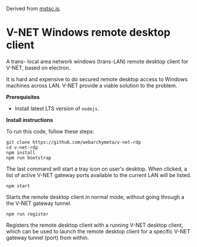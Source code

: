 Derived from [mstsc.js](https://github.com/citronneur/mstsc.js).

# V-NET Windows remote desktop client

A trans- local area network windows (trans-LAN) remote desktop client for V-NET, based on electron.

It is hard and expensive to do secured remote desktop access to Windows machines across LAN. V-NET provide a viable solution to the problem.

**Prerequisites**

* Install latest LTS version of `nodejs`.

**Install instructions**

To run this code, follow these steps:

```
git clone https://github.com/webarchymeta/v-net-rdp
cd v-net-rdp
npm install
npm run bootstrap
```

The last command will start a tray icon on user's desktop. When clicked, a list of active V-NET gateway ports available to the current LAN will be listed.

```
npm start
```

Starts the remote desktop client in normal mode, without going through a the V-NET gateway tunnel.

```
npm run register
```

Registers the remote desktop client with a running V-NET desktop client, which can be used to launch the remote desktop client for a specific V-NET gateway tunnel (port) from within.
